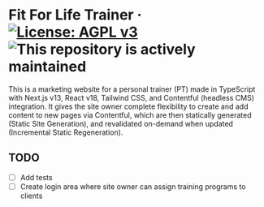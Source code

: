 # Fit For Life Trainer &middot; [![License: AGPL v3](https://img.shields.io/badge/License-AGPL_v3-blue.svg)](https://www.gnu.org/licenses/agpl-3.0) ![This repository is actively maintained](https://img.shields.io/maintenance/yes/2023)

This is a marketing website for a personal trainer (PT) made in TypeScript with Next.js v13, React v18, Tailwind CSS, and Contentful (headless CMS) integration.  It gives the site owner complete flexibility to create and add content to new pages via Contentful, which are then statically generated (Static Site Generation), and revalidated on-demand when updated (Incremental Static Regeneration).

## TODO
- [ ] Add tests
- [ ] Create login area where site owner can assign training programs to clients